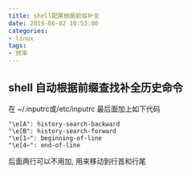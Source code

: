 ```yaml
---
title: shell配置根据前缀补全
date: 2019-06-02 10:53:00
categories:
- linux
tags:
- 效率
---
```


## shell 自动根据前缀查找补全历史命令

在 ~/.inputrc或/etc/inputrc 最后面加上如下代码
```
"\e[A": history-search-backward
"\e[B": history-search-forward
"\e[1~": beginning-of-line
"\e[4~": end-of-line
```
后面两行可以不用加, 用来移动到行首和行尾

